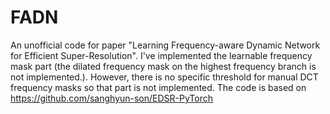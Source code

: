# FADN
An unofficial code for paper "Learning Frequency-aware Dynamic Network for Efficient Super-Resolution". I've implemented the learnable frequency mask part (the dilated frequency mask  on the highest frequency branch is not implemented.). However, there is no specific threshold for manual DCT frequency masks so that part is not implemented. The code is based on https://github.com/sanghyun-son/EDSR-PyTorch
